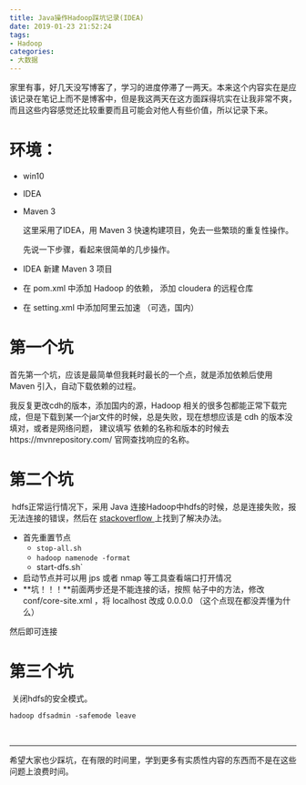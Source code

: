```yaml
---
title: Java操作Hadoop踩坑记录(IDEA)
date: 2019-01-23 21:52:24
tags:
- Hadoop
categories:
- 大数据
---
```


​	家里有事，好几天没写博客了，学习的进度停滞了一两天。本来这个内容实在是应该记录在笔记上而不是博客中，但是我这两天在这方面踩得坑实在让我非常不爽，而且这些内容感觉还比较重要而且可能会对他人有些价值，所以记录下来。

<!--more-->

# 环境：

* win10

* IDEA

* Maven 3

  这里采用了IDEA，用 Maven 3 快速构建项目，免去一些繁琐的重复性操作。

  先说一下步骤，看起来很简单的几步操作。

* IDEA 新建 Maven 3 项目

* 在 pom.xml 中添加 Hadoop 的依赖， 添加 cloudera 的远程仓库

* 在 setting.xml 中添加阿里云加速 （可选，国内）

# 第一个坑

  首先第一个坑，应该是最简单但我耗时最长的一个点，就是添加依赖后使用 Maven 引入，自动下载依赖的过程。

  我反复更改cdh的版本，添加国内的源，Hadoop 相关的很多包都能正常下载完成，但是下载到某一个jar文件的时候，总是失败，现在想想应该是 cdh 的版本没填对，或者是网络问题， 建议填写 依赖的名称和版本的时候去https://mvnrepository.com/ 官网查找响应的名称。

# 第二个坑

​	hdfs正常运行情况下，采用 Java 连接Hadoop中hdfs的时候，总是连接失败，报无法连接的错误，然后在 [stackoverflow ](https://stackoverflow.com/questions/28661285/hadoop-cluster-setup-java-net-connectexception-connection-refused) 上找到了解决办法。

* 首先重置节点
  * `stop-all.sh`
  * `hadoop namenode -format`
  * start-dfs.sh`
* 启动节点并可以用 jps 或者 nmap 等工具查看端口打开情况
* **坑！！！**前面两步还是不能连接的话，按照 帖子中的方法，修改 conf/core-site.xml ，将 localhost 改成 0.0.0.0 （这个点现在都没弄懂为什么）

然后即可连接

# 第三个坑

​	关闭hdfs的安全模式。

```shell
hadoop dfsadmin -safemode leave
```

​	

---

​	希望大家也少踩坑，在有限的时间里，学到更多有实质性内容的东西而不是在这些问题上浪费时间。